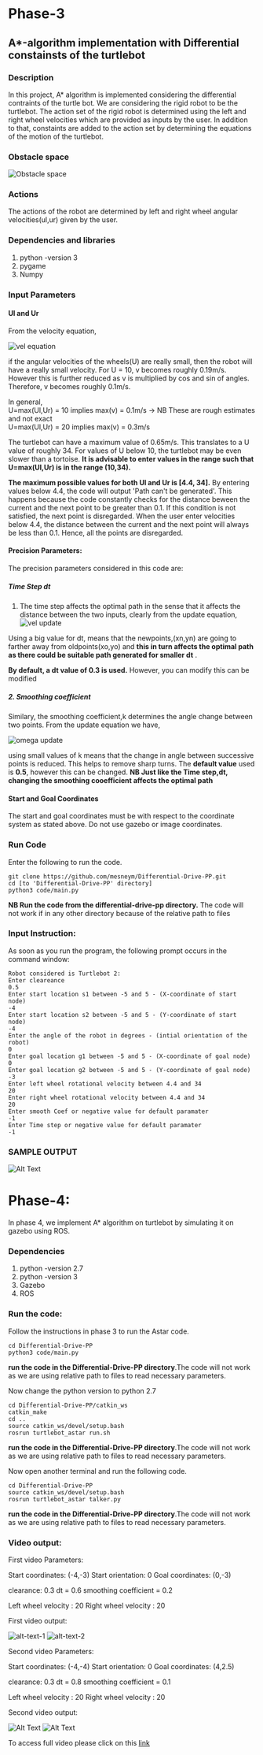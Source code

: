 # Phase-3
## A*-algorithm implementation with Differential constainsts of the turtlebot
### Description
In this project, A* algorithm is implemented considering the differential contraints of the turtle bot. We are considering the rigid robot to be the turtlebot. The action set of the rigid robot is determined using the left and right wheel velocities which are provided as inputs by the user. In addition to that, constaints are added to the action set by determining the equations of the motion of the turtlebot.

### Obstacle space
![Obstacle space](images/pic2.PNG)
### Actions
The actions of the robot are determined by left and right wheel angular velocities(ul,ur) given by the user.

### Dependencies and libraries
1. python -version 3
2. pygame
3. Numpy


### Input Parameters

#### Ul and Ur
From the velocity equation,

![vel equation](images/vel.png)

if the angular velocities of the wheels(U) are really small, then the robot will have a really small velocity.
For U = 10, v becomes roughly 0.19m/s. However this is further reduced as v is multiplied by cos and sin of angles. Therefore,
v becomes roughly 0.1m/s. 

In general,  
U=max(Ul,Ur) = 10 implies max(v) = 0.1m/s -> NB These are rough estimates and not exact   
U=max(Ul,Ur) = 20 implies max(v) = 0.3m/s

The turtlebot can have a maximum value of 0.65m/s. This translates to a U value of roughly 34. 
For values of U below 10, the turtlebot may be even slower than a tortoise. **It is advisable to enter values in the range
such that U=max(Ul,Ur) is in the range (10,34).**

**The maximum possible values for both Ul and Ur is [4.4, 34].** By entering values below 4.4, the code will output 'Path can't be generated'. This happens because the code constantly checks for the distance beween the current and the next point to be greater than 0.1. If this condition is not satisfied, the next point is disregarded. When the user enter velocities below 4.4, the distance between the current and the next point will always be less than 0.1. Hence, all the points are disregarded. 

#### Precision Parameters: 
The precision parameters considered in this code are:

##### Time Step dt
1. The time step affects the optimal path in the sense that it affects the distance between the two inputs, clearly from the 
update equation,  
![vel update](images/velupdate.png)

Using a big value for dt, means that the newpoints,(xn,yn) are going to farther away from oldpoints(xo,yo) and **this in turn affects the optimal
path as there could be suitable path generated for smaller dt** .   

**By default, a dt value of 0.3 is used.** However, you can modify this can be modified

##### 2. Smoothing coefficient  
Similary, the smoothing coefficient,k determines the angle change between two points. From the update equation we 
have,

![omega update](images/thetaupdate.png)

using small values of k means that the change in angle between successive points is reduced. This helps to remove sharp turns. The **default value** used is **0.5**, however this can be changed. **NB Just like the Time step,dt, changing the smoothing cooefficient affects the optimal path**


#### Start and Goal Coordinates
The start and goal coordinates must be with respect to the coordinate system as stated above. Do not use gazebo or image coordinates.


### Run Code
Enter the following to run the code.

```
git clone https://github.com/mesneym/Differential-Drive-PP.git
cd [to 'Differential-Drive-PP' directory]
python3 code/main.py
```

**NB Run the code from the differential-drive-pp directory.** The code will not work if in any other directory
because of the relative path to files

### Input Instruction:
As soon as you run the program, the following prompt occurs in the command window:
```
Robot considered is Turtlebot 2:
Enter cleareance
0.5
Enter start location s1 between -5 and 5 - (X-coordinate of start node)
-4
Enter start location s2 between -5 and 5 - (Y-coordinate of start node)
-4
Enter the angle of the robot in degrees - (intial orientation of the robot)
0
Enter goal location g1 between -5 and 5 - (X-coordinate of goal node)
0
Enter goal location g2 between -5 and 5 - (Y-coordinate of goal node)
-3
Enter left wheel rotational velocity between 4.4 and 34
20
Enter right wheel rotational velocity between 4.4 and 34
20
Enter smooth Coef or negative value for default paramater
-1
Enter Time step or negative value for default paramater
-1

```

### SAMPLE OUTPUT 


![Alt Text](gif/phase3.gif)
# Phase-4:
In phase 4, we implement A* algorithm on turtlebot by simulating it on gazebo using ROS.

<!--### Gazebo world:-->
<!--The turtlebot obstacle space in gazebo is given below:-->
<!--![Gazebo World](images/gazeboworld.png)-->

### Dependencies 
1. python -version 2.7
2. python -version 3
3. Gazebo
4. ROS

### Run the code:
Follow the instructions in phase 3 to run the Astar code.
```
cd Differential-Drive-PP
python3 code/main.py
```
**run the code in the Differential-Drive-PP directory**.The code will not work as we are using relative path to files
to read necessary parameters.

Now change the python version to python 2.7
```
cd Differential-Drive-PP/catkin_ws
catkin_make
cd ..
source catkin_ws/devel/setup.bash
rosrun turtlebot_astar run.sh
```
**run the code in the Differential-Drive-PP directory**.The code will not work as we are using relative path to files
to read necessary parameters.

Now open another terminal and run the following code.
```
cd Differential-Drive-PP
source catkin_ws/devel/setup.bash 
rosrun turtlebot_astar talker.py 
```
**run the code in the Differential-Drive-PP directory**.The code will not work as we are using relative path to files
to read necessary parameters.

### Video output:
First video Parameters:

Start coordinates: (-4,-3)   Start orientation: 0  Goal coordinates: (0,-3)

clearance: 0.3   dt = 0.6    smoothing coefficient = 0.2

Left wheel velocity : 20     Right wheel velocity : 20

First video output:

![alt-text-1](gif/gazebo-resize.gif) 
![alt-text-2](gif/python1-resize.gif)

Second video Parameters:

Start coordinates: (-4,-4)  Start orientation: 0  Goal coordinates: (4,2.5)

clearance: 0.3  dt = 0.8  smoothing coefficient = 0.1

Left wheel velocity : 20   Right wheel velocity : 20

Second video output:

![Alt Text](gif/gazebo2-resize.gif)
![Alt Text](gif/pygame2-resize.gif)

To access full video please click on this [link](https://drive.google.com/drive/folders/1r2lyCS7f3MUi0458xqHsil_6RG9Ynp4d?usp=sharing)
